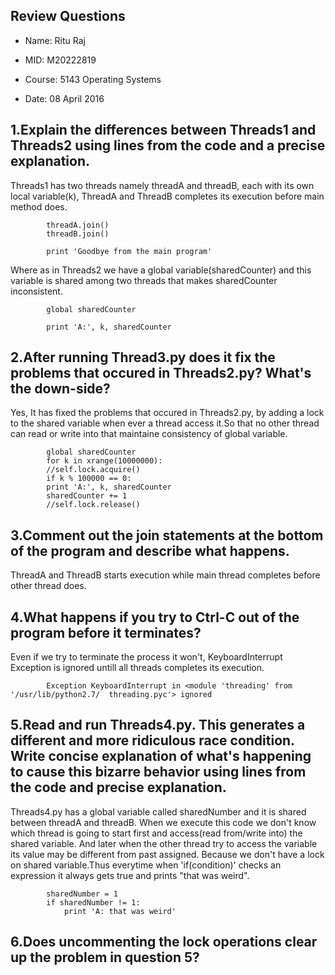 ## Review Questions

- Name: Ritu Raj

- MID: M20222819

- Course: 5143 Operating Systems

- Date: 08 April 2016

## 1.Explain the differences between Threads1 and Threads2 using lines from the code and a precise explanation.

Threads1 has two threads namely threadA and threadB, each with its own local variable(k), ThreadA and ThreadB completes its execution before main method does. 

            threadA.join()
            threadB.join()

            print 'Goodbye from the main program'

Where as in Threads2 we have a global variable(sharedCounter) and this variable is shared among two threads that makes sharedCounter inconsistent.

            global sharedCounter

            print 'A:', k, sharedCounter

## 2.After running Thread3.py does it fix the problems that occured in Threads2.py? What's the down-side?

Yes, It has fixed the problems that occured in Threads2.py, by adding a lock to the shared variable when ever a thread access it.So that no other thread can read or write into that maintaine consistency of global variable.

            global sharedCounter
            for k in xrange(10000000):
            //self.lock.acquire()
            if k % 100000 == 0:
            print 'A:', k, sharedCounter
            sharedCounter += 1
            //self.lock.release()

## 3.Comment out the join statements at the bottom of the program and describe what happens.

ThreadA and ThreadB starts execution while main thread completes before other thread does.

## 4.What happens if you try to Ctrl-C out of the program before it terminates?

Even if we try to terminate the process it won't, KeyboardInterrupt Exception is ignored untill all threads completes its execution.

            Exception KeyboardInterrupt in <module 'threading' from '/usr/lib/python2.7/  threading.pyc'> ignored

## 5.Read and run Threads4.py. This generates a different and more ridiculous race condition. Write concise explanation of what's happening to cause this bizarre behavior using lines from the code and precise explanation.

Threads4.py has a global variable called sharedNumber and it is shared between threadA and threadB. When we execute this code we don't know which thread is going to start first and access(read from/write into) the shared variable. And later when the other thread try to access the variable its value may be different from past assigned. Because we don't have a lock on shared variable.Thus everytime when 'if(condition)' checks an expression it always gets true and prints "that was weird".

            sharedNumber = 1
            if sharedNumber != 1:
                print 'A: that was weird'

## 6.Does uncommenting the lock operations clear up the problem in question 5?



